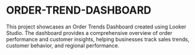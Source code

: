 # ORDER-TREND-DASHBOARD
This project showcases an  Order Trends Dashboard  created using Looker Studio.   The dashboard provides a comprehensive overview of order performance and customer insights,   helping businesses track sales trends, customer behavior, and regional performance.
